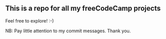 ## This is a repo for all my freeCodeCamp projects

Feel free to explore! :-)

NB: Pay little attention to my commit messages. Thank you.
